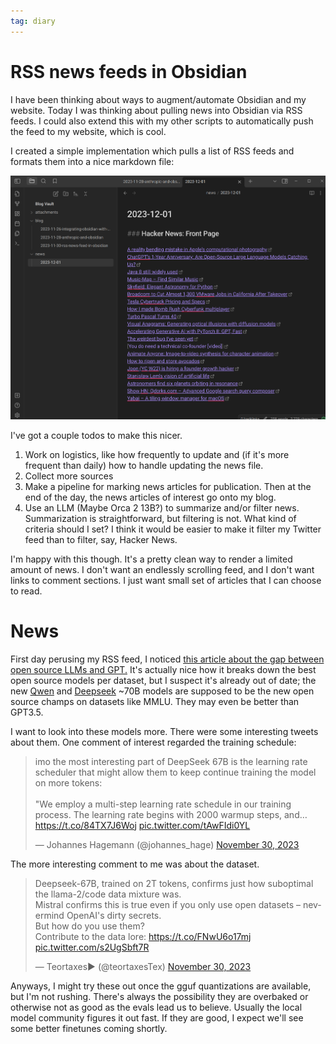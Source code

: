 ```yaml
---
tag: diary
---
```


# RSS news feeds in Obsidian

I have been thinking about ways to augment/automate Obsidian and my website. Today I was thinking about pulling news into Obsidian via RSS feeds. I could also extend this with my other scripts to automatically push the feed to my website, which is cool.

I created a simple implementation which pulls a list of RSS feeds and formats them into a nice markdown file:

![Pasted image 20231130214125.png](/images/obsidian/Pasted%20image%2020231130214125.png)

I've got a couple todos to make this nicer.

1. Work on logistics, like how frequently to update and (if it's more frequent than daily) how to handle updating the news file.
1. Collect more sources
1. Make a pipeline for marking news articles for publication. Then at the end of the day, the news articles of interest go onto my blog.
1. Use an LLM (Maybe Orca 2 13B?) to summarize and/or filter news. Summarization is straightforward, but filtering is not. What kind of criteria should I set? I think it would be easier to make it filter my Twitter feed than to filter, say, Hacker News.

I'm happy with this though. It's a pretty clean way to render a limited amount of news. I don't want an endlessly scrolling feed, and I don't want links to comment sections. I just want small set of articles that I can choose to read.

# News

First day perusing my RSS feed, I noticed [this article about the gap between open source LLMs and GPT.](https://arxiv.org/abs/2311.16989) It's actually nice how it breaks down the best open source models per dataset, but I suspect it's already out of date; the new [Qwen](https://github.com/QwenLM/Qwen) and [Deepseek](https://github.com/deepseek-ai/DeepSeek-LLM) ~70B models are supposed to be the new open source champs on datasets like MMLU. They may even be better than GPT3.5.

I want to look into these models more. There were some interesting tweets about them. One comment of interest regarded the training schedule:

<blockquote class="twitter-tweet"><p lang="en" dir="ltr">imo the most interesting part of DeepSeek 67B is the learning rate scheduler that might allow them to keep continue training the model on more tokens:<br><br>&quot;We employ a multi-step learning rate schedule in our training process. The learning rate begins with 2000 warmup steps, and… <a href="https://t.co/84TX7J6Woj">https://t.co/84TX7J6Woj</a> <a href="https://t.co/tAwFIdi0YL">pic.twitter.com/tAwFIdi0YL</a></p>&mdash; Johannes Hagemann (@johannes_hage) <a href="https://twitter.com/johannes_hage/status/1730075189428494842?ref_src=twsrc%5Etfw">November 30, 2023</a></blockquote> <script async src="https://platform.twitter.com/widgets.js" charset="utf-8"></script>

The more interesting comment to me was about the dataset.

<blockquote class="twitter-tweet"><p lang="en" dir="ltr">Deepseek-67B, trained on 2T tokens, confirms just how suboptimal the llama-2/code data mixture was.<br>Mistral confirms this is true even if you only use open datasets – nevermind OpenAI&#39;s dirty secrets.<br>But how do you use them? <br>Contribute to the data lore: <a href="https://t.co/FNwU6o17mj">https://t.co/FNwU6o17mj</a> <a href="https://t.co/s2UgSbft7R">pic.twitter.com/s2UgSbft7R</a></p>&mdash; Teortaxes▶️ (@teortaxesTex) <a href="https://twitter.com/teortaxesTex/status/1730279452192489798?ref_src=twsrc%5Etfw">November 30, 2023</a></blockquote> <script async src="https://platform.twitter.com/widgets.js" charset="utf-8"></script>

Anyways, I might try these out once the gguf quantizations are available, but I'm not rushing. There's always the possibility they are overbaked or otherwise not as good as the evals lead us to believe. Usually the local model community figures it out fast. If they are good, I expect we'll see some better finetunes coming shortly.

